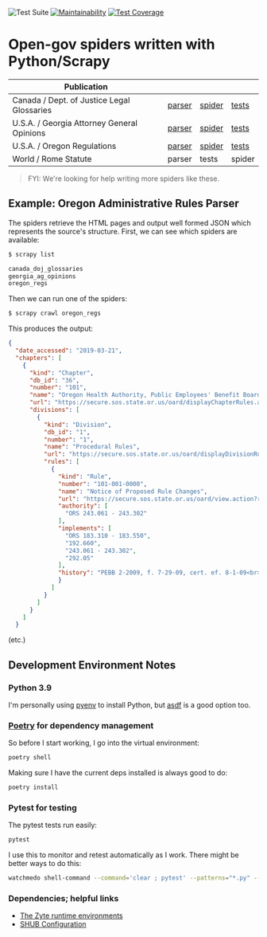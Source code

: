 ![Test Suite](https://github.com/public-law/scrapy-spiders/workflows/Test%20Suite/badge.svg)
[![Maintainability](https://api.codeclimate.com/v1/badges/6b1458d526c7233e6703/maintainability)](https://codeclimate.com/github/public-law/scrapy-spiders/maintainability)
[![Test Coverage](https://api.codeclimate.com/v1/badges/6b1458d526c7233e6703/test_coverage)](https://codeclimate.com/github/public-law/scrapy-spiders/test_coverage)


# Open-gov spiders written with Python/Scrapy

| Publication |   |   |   |
| - | - | - | - |
| Canada / Dept. of Justice Legal Glossaries | [parser](https://github.com/public-law/scrapy-spiders/blob/master/public_law/parsers/ca/doj.py) | [spider](https://github.com/public-law/scrapy-spiders/blob/master/public_law/spiders/ca/doj_glossaries.py) | [tests](https://github.com/public-law/scrapy-spiders/blob/master/test/ca/doj_glossaries_test.py) |
| U.S.A. / Georgia Attorney General Opinions | [parser](https://github.com/public-law/scrapy-spiders/blob/master/public_law/parsers/us/georgia.py) | [spider](https://github.com/public-law/scrapy-spiders/blob/master/public_law/spiders/us/georgia_ag_opinions.py) | [tests](https://github.com/public-law/scrapy-spiders/blob/master/test/us/ga_parsers_test.py) |
| U.S.A. / Oregon Regulations | [parser](https://github.com/public-law/scrapy-spiders/blob/master/public_law/parsers/us/oregon.py) | [spider](https://github.com/public-law/scrapy-spiders/blob/master/public_law/spiders/us/oregon_regs.py) | [tests](https://github.com/public-law/scrapy-spiders/blob/master/test/us/oar_parsers_test.py) |
| World / Rome Statute | parser | tests | spider |

> FYI: We're looking for help writing more spiders like these.


## Example: Oregon Administrative Rules Parser
The spiders retrieve the HTML pages and output well formed JSON which represents the source's structure.
First, we can see which spiders are available:

```bash
$ scrapy list

canada_doj_glossaries
georgia_ag_opinions
oregon_regs
```

Then we can run one of the spiders:

```bash
$ scrapy crawl oregon_regs
```

This produces the output:

```json
{
  "date_accessed": "2019-03-21",
  "chapters": [
    {
      "kind": "Chapter",
      "db_id": "36",
      "number": "101",
      "name": "Oregon Health Authority, Public Employees' Benefit Board",
      "url": "https://secure.sos.state.or.us/oard/displayChapterRules.action?selectedChapter=36",
      "divisions": [
        {
          "kind": "Division",
          "db_id": "1",
          "number": "1",
          "name": "Procedural Rules",
          "url": "https://secure.sos.state.or.us/oard/displayDivisionRules.action?selectedDivision=1",
          "rules": [
            {
              "kind": "Rule",
              "number": "101-001-0000",
              "name": "Notice of Proposed Rule Changes",
              "url": "https://secure.sos.state.or.us/oard/view.action?ruleNumber=101-001-0000",
              "authority": [
                "ORS 243.061 - 243.302"
              ],
              "implements": [
                "ORS 183.310 - 183.550",
                "192.660",
                "243.061 - 243.302",
                "292.05"
              ],
              "history": "PEBB 2-2009, f. 7-29-09, cert. ef. 8-1-09<br>PEBB 1-2009(Temp), f. &amp; cert. ef. 2-24-09 thru 8-22-09<br>PEBB 1-2004, f. &amp; cert. ef. 7-2-04<br>PEBB 1-1999, f. 12-8-99, cert. ef. 1-1-00",
              }
            ]
          }
        ]
      }
    ]
  }
```
(etc.)


Development Environment Notes
-----------------------------

### Python 3.9

I'm personally using
[pyenv](https://github.com/pyenv/pyenv) to install Python, but
[asdf](https://asdf-vm.com/#/) is a good option too.


### [Poetry](https://python-poetry.org/) for dependency management

So before I start working, I go into the virtual environment:

```bash
poetry shell
```

Making sure I have the current deps installed is always good to do:

```bash
poetry install
```

### Pytest for testing

The pytest tests run easily:

```bash
pytest
```

I use this to monitor and retest automatically as I work. There might be better ways
to do this:

```bash
watchmedo shell-command --command='clear ; pytest' --patterns="*.py" --recursive .
```

### Dependencies; helpful links

* [The Zyte runtime environments](https://github.com/scrapinghub/scrapinghub-stack-scrapy)
* [SHUB Configuration](https://shub.readthedocs.io/en/stable/configuration.html)
